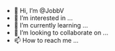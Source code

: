 - 👋 Hi, I’m @JobbV
- 👀 I’m interested in ...
- 🌱 I’m currently learning ...
- 💞️ I’m looking to collaborate on ...
- 📫 How to reach me ...

<!---
JobbV/JobbV is a ✨ special ✨ repository because its `README.md` (this file) appears on your GitHub profile.
You can click the Preview link to take a look at your changes.
--->
